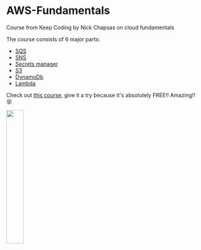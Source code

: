 # AWS-Fundamentals
Course from Keep Coding by Nick Chapsas on cloud fundamentals

The course consists of 6 major parts:
- <a href="https://github.com/aramzham/AWS-Fundamentals/tree/main/SQS">SQS</a>
- <a href="https://github.com/aramzham/AWS-Fundamentals/tree/main/SNS">SNS</a>
- <a href="https://github.com/aramzham/AWS-Fundamentals/tree/main/Secrets manager">Secrets manager</a>
- <a href="https://github.com/aramzham/AWS-Fundamentals/tree/main/S3">S3</a>
- <a href="https://github.com/aramzham/AWS-Fundamentals/tree/main/DynamoDb">DynamoDb</a>
- <a href="https://github.com/aramzham/AWS-Fundamentals/tree/main/Lambda">Lambda</a>

Check out <a href="https://nickchapsas.com/p/cloud-fundamentals-aws-services-for-c-developers">this course</a>, give it a try because it's absolutely FREE!! Amazing!! :dizzy_face:

<img style="height: 30%; width: 30%" src="https://i.ytimg.com/vi/JIbIYCM48to/maxresdefault.jpg">